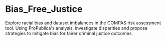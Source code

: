# Bias_Free_Justice
Explore racial bias and dataset imbalances in the COMPAS risk assessment tool. Using ProPublica's analysis, investigate disparities and propose strategies to mitigate bias for fairer criminal justice outcomes.
